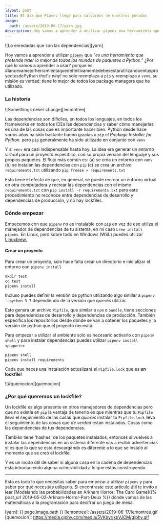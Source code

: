 ```yaml
---
layout: post
title: El día que Pipenv llegó para salvarnos de nuestros pecados
image:
  path: /assets/2019-06-17/yarn.jpg
description: Hoy vamos a aprender a utilizar pipenv una herramienta que trae lo mejor de todos los manejadores de paquetes a Python.
---
```


![Lo enredadas que son las dependencias][yarn]

Hoy vamos a aprender a utilizar [`pipenv`](https://docs.pipenv.org/) que _"es una herramienta que pretende traer lo mejor de todos los mundos de paquetes a Python."_ ¿Por qué lo vamos a aprender a usar? porque es #lanuevamejorherramientaquedefinitivamentedebesestarutilizandoentusproyectosdePython _that's why!_ no solo reemplaza a `pip` y reemplaza a `venv`, su misión es verdad: tiene lo mejor de todos los package managers que he utilizado.

<!--more-->

### La historía

![Somethings never change][lemontree]

Las dependencias son dificiles, en todos los lenguajes, en todos los frameworks en todos los IDEs las dependencias y saber cómo manejarlas es una de las cosas que es importante hacer bien. Python desde hace varios años ha sido bastante bueno gracias a `pip` el _Package Installer for Python._ pero `pip` generalmente ha sido utilizado en conjunto con `venv`

Y si `venv` era casi indispensable hasta hoy. La idea era generar un _entorno virtual_ para un proyecto específico, con su propia versión del lenguaje y sus propios paquetes. El flujo más común es: (a) se crea un entorno con `venv` (b) se instalan las dependencias con `pip` (c) se crea un archivo `requirements.txt` utilizando `pip freeze > requirements.txt`

Esto tiene el efecto de que, en general, se puede recrear un entorno virtual en otra computadora y recrear las dependencias con el mismo `requirements.txt` con `pip install -r requirements.txt` pero este procedimiento no reconoce entre dependencias de desarrollo y dependencias de producción, y no hay lockfiles.

### Dónde empezar

Empecemos con que `pipenv` no es instalable con `pip` en vez de eso utiliza el manejador de dependencias de tu sistema, en mi caso `brew install pipenv`. En Linux, pero sobre todo en Windows (WSL) puedes utilizar [Linuxbrew.](https://docs.brew.sh/Homebrew-on-Linux)

#### Crear un proyecto

Para crear un proyecto, solo hace falta crear un directorio e inicializar el entorno con `pipenv install`

```shell
mkdir test
cd test
pipenv install
```

Incluso puedes definir la versión de python utilizando algo similar a `pipenv --python 3.7` dependiendo de la versión que quieres utilizar.

Esto genera un archivo `Pipfile`, que similar a `npm` o `bundle`, tiene secciones para dependencias de desarrollo y dependencias de producción. También especifica los repositorios desde dónde se van a obtener los paquetes y la versión de python que el proyecto necesita.

Para empezar a utilizar el ambiente solo es necesario activarlo con `pipenv shell` y para instalar dependencias puedes utilizar `pipenv install <paquete>`

```shell
pipenv shell
pipenv install requirements
```

Cada que haces una instalación actualizará el `Pipfile.lock` que es **un lockfile!**

![#quemocion][quemocion]

### ¿Por qué queremos un lockfile?

Un lockfile es algo presente en otros manejadores de dependencias pero que no existía en `pip` la ventaja de tenerlo es que mientras que tu `Pipfile` lleva el seguimiento de las cosas que _quieres_ instalar tu `Pipfile.lock` lleva el seguimiento de las cosas que _de verdad_ estan instaladas. Cosas como las dependencias de tus dependencias.

También tiene 'hashes' de los paquetes instalados, entonces si vuelves a instalar las dependencias en un sistema diferente vas a recibir advertencias si es que lo que se esta descargando es diferente a lo que se instaló al momento que se creó el lockfile.

Y es un modo útil de saber si alguna cosa en la cadena de dependencias esta introduciendo alguna vulnerabilidad a lo que estas construyendo.

---

Esto es todo lo que necesitas saber para empezar a utilizar `pipenv` y para saber por qué necesitas utilizarlo. Si encontraste este artículo útil te invito a leer [Modelando las probabilidades en Arkham Horror: The Card Game]({% post_url 2019-05-02-Arkham-Horror-Part-Deux %}) dónde vamos de las matemáticas a la programación para decifrar un juego de mesa.

[yarn]: {{ page.image.path }}
[lemontree]: /assets/2019-06-17/lemontree.gif
[quemocion]: https://media.giphy.com/media/5VKbvrjxpVJCM/giphy.gif
